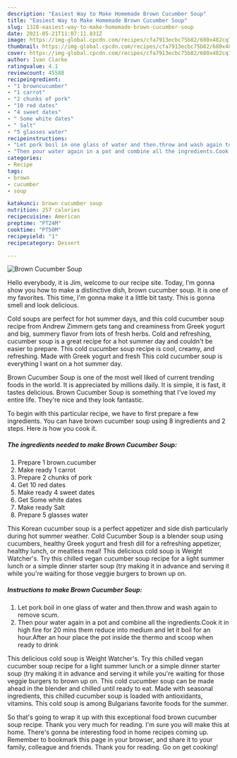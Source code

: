 ```yaml
---
description: "Easiest Way to Make Homemade Brown Cucumber Soup"
title: "Easiest Way to Make Homemade Brown Cucumber Soup"
slug: 1328-easiest-way-to-make-homemade-brown-cucumber-soup
date: 2021-05-21T11:07:11.831Z
image: https://img-global.cpcdn.com/recipes/cfa7913ecbc75b82/680x482cq70/brown-cucumber-soup-recipe-main-photo.jpg
thumbnail: https://img-global.cpcdn.com/recipes/cfa7913ecbc75b82/680x482cq70/brown-cucumber-soup-recipe-main-photo.jpg
cover: https://img-global.cpcdn.com/recipes/cfa7913ecbc75b82/680x482cq70/brown-cucumber-soup-recipe-main-photo.jpg
author: Ivan Clarke
ratingvalue: 4.1
reviewcount: 45588
recipeingredient:
- "1 browncucumber"
- "1 carrot"
- "2 chunks of pork"
- "10 red dates"
- "4 sweet dates"
- " Some white dates"
- " Salt"
- "5 glasses water"
recipeinstructions:
- "Let pork boil in one glass of water and then.throw and wash again to remove scum."
- "Then pour water again in a pot and combine all the ingredients.Cook it in high fire for 20 mins them reduce into medium and let it boil for an hour.After an hour place the pot inside the thermo and scoop when ready to drink"
categories:
- Recipe
tags:
- brown
- cucumber
- soup

katakunci: brown cucumber soup 
nutrition: 257 calories
recipecuisine: American
preptime: "PT24M"
cooktime: "PT50M"
recipeyield: "1"
recipecategory: Dessert

---
```



![Brown Cucumber Soup](https://img-global.cpcdn.com/recipes/cfa7913ecbc75b82/680x482cq70/brown-cucumber-soup-recipe-main-photo.jpg)

Hello everybody, it is Jim, welcome to our recipe site. Today, I'm gonna show you how to make a distinctive dish, brown cucumber soup. It is one of my favorites. This time, I'm gonna make it a little bit tasty. This is gonna smell and look delicious.

Cold soups are perfect for hot summer days, and this cold cucumber soup recipe from Andrew Zimmern gets tang and creaminess from Greek yogurt and big, summery flavor from lots of fresh herbs. Cold and refreshing, cucumber soup is a great recipe for a hot summer day and couldn&#39;t be easier to prepare. This cold cucumber soup recipe is cool, creamy, and refreshing. Made with Greek yogurt and fresh This cold cucumber soup is everything I want on a hot summer day.

Brown Cucumber Soup is one of the most well liked of current trending foods in the world. It is appreciated by millions daily. It is simple, it is fast, it tastes delicious. Brown Cucumber Soup is something that I've loved my entire life. They're nice and they look fantastic.


To begin with this particular recipe, we have to first prepare a few ingredients. You can have brown cucumber soup using 8 ingredients and 2 steps. Here is how you cook it.

<!--inarticleads1-->

##### The ingredients needed to make Brown Cucumber Soup:

1. Prepare 1 brown.cucumber
1. Make ready 1 carrot
1. Prepare 2 chunks of pork
1. Get 10 red dates
1. Make ready 4 sweet dates
1. Get  Some white dates
1. Make ready  Salt
1. Prepare 5 glasses water


This Korean cucumber soup is a perfect appetizer and side dish particularly during hot summer weather. Cold Cucumber Soup is a blender soup using cucumbers, healthy Greek yogurt and fresh dill for a refreshing appetizer, healthy lunch, or meatless meal! This delicious cold soup is Weight Watcher&#39;s. Try this chilled vegan cucumber soup recipe for a light summer lunch or a simple dinner starter soup (try making it in advance and serving it while you&#39;re waiting for those veggie burgers to brown up on. 

<!--inarticleads2-->

##### Instructions to make Brown Cucumber Soup:

1. Let pork boil in one glass of water and then.throw and wash again to remove scum.
1. Then pour water again in a pot and combine all the ingredients.Cook it in high fire for 20 mins them reduce into medium and let it boil for an hour.After an hour place the pot inside the thermo and scoop when ready to drink


This delicious cold soup is Weight Watcher&#39;s. Try this chilled vegan cucumber soup recipe for a light summer lunch or a simple dinner starter soup (try making it in advance and serving it while you&#39;re waiting for those veggie burgers to brown up on. This cold cucumber soup can be made ahead in the blender and chilled until ready to eat. Made with seasonal ingredients, this chilled cucumber soup is loaded with antioxidants, vitamins. This cold soup is among Bulgarians favorite foods for the summer. 

So that's going to wrap it up with this exceptional food brown cucumber soup recipe. Thank you very much for reading. I'm sure you will make this at home. There's gonna be interesting food in home recipes coming up. Remember to bookmark this page in your browser, and share it to your family, colleague and friends. Thank you for reading. Go on get cooking!
